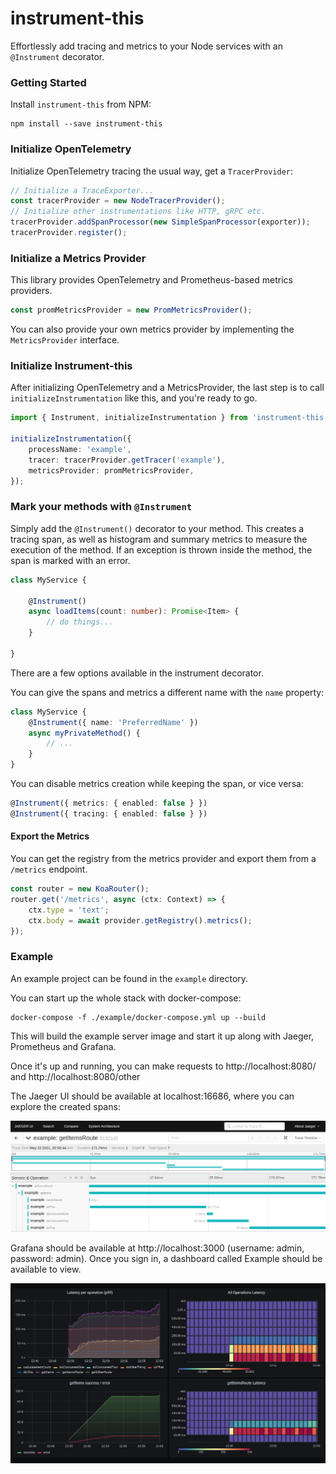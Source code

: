 # instrument-this

Effortlessly add tracing and metrics to your Node services with an `@Instrument` decorator.

### Getting Started

Install `instrument-this` from NPM:

```
npm install --save instrument-this
```

### Initialize OpenTelemetry

Initialize OpenTelemetry tracing the usual way, get a `TracerProvider`:

```ts
// Initialize a TraceExporter...
const tracerProvider = new NodeTracerProvider();
// Initialize other instrumentations like HTTP, gRPC etc.
tracerProvider.addSpanProcessor(new SimpleSpanProcessor(exporter));
tracerProvider.register();
```

### Initialize a Metrics Provider

This library provides OpenTelemetry and Prometheus-based metrics providers.

```ts
const promMetricsProvider = new PromMetricsProvider();
```

You can also provide your own metrics provider by implementing the `MetricsProvider` interface.

### Initialize Instrument-this

After initializing OpenTelemetry and a MetricsProvider, the last step is to call `initializeInstrumentation` like this, and you're ready to go.

```ts
import { Instrument, initializeInstrumentation } from 'instrument-this';

initializeInstrumentation({
    processName: 'example',
    tracer: tracerProvider.getTracer('example'),
    metricsProvider: promMetricsProvider,
});

```

### Mark your methods with `@Instrument`

Simply add the `@Instrument()` decorator to your method. This creates a tracing span, as well as histogram and summary metrics to measure the execution of the method. If an exception is thrown inside the method, the span is marked with an error.

```ts
class MyService {

    @Instrument()
    async loadItems(count: number): Promise<Item> {
        // do things...
    }

}

```

There are a few options available in the instrument decorator.

You can give the spans and metrics a different name with the `name` property:

```ts
class MyService {
    @Instrument({ name: 'PreferredName' })
    async myPrivateMethod() {
        // ...
    }
}
```

You can disable metrics creation while keeping the span, or vice versa:

```ts
@Instrument({ metrics: { enabled: false } })
@Instrument({ tracing: { enabled: false } })
```

#### Export the Metrics

You can get the registry from the metrics provider and export them from a `/metrics` endpoint.

```ts
const router = new KoaRouter();
router.get('/metrics', async (ctx: Context) => {
    ctx.type = 'text';
    ctx.body = await provider.getRegistry().metrics();
});
```

### Example

An example project can be found in the `example` directory.

You can start up the whole stack with docker-compose:

```
docker-compose -f ./example/docker-compose.yml up --build
```

This will build the example server image and start it up along with Jaeger, Prometheus and Grafana.

Once it's up and running, you can make requests to http://localhost:8080/ and http://localhost:8080/other

The Jaeger UI should be available at localhost:16686, where you can explore the created spans:

![jaeger](assets/jaeger1.png)

Grafana should be available at http://localhost:3000 (username: admin, password: admin). Once you sign in, a dashboard called Example should be available to view.

![grafana](assets/grafana.png)

